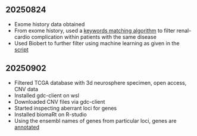 ## 20250824

- Exome history data obtained
- From exome history, used a [keywords matching algorithm](https://github.com/veritasvita3/CoreGenomicsProject/tree/main/Scripts/keyword_match.py) to filter renal-cardio complication within patients with the same disease
- Used Biobert to further filter using machine learning as given in the [script](Scriptshttps://github.com/veritasvita3/CoreGenomicsProject/tree/main/Scripts/mlBioBert_embeddings.py)

## 20250902

- Filtered TCGA database with 3d neurosphere specimen, open access, CNV data
- Installed gdc-client on wsl
- Downloaded CNV files via gdc-client
- Started inspecting aberrant loci for genes 
- Installed biomaRt on R-studio
- Using the ensembl names of genes from particular loci, genes are [annotated](https://github.com/veritasvita3/CoreGenomicsProject/tree/main/Files/annotated_gene_list_1.xlsx)